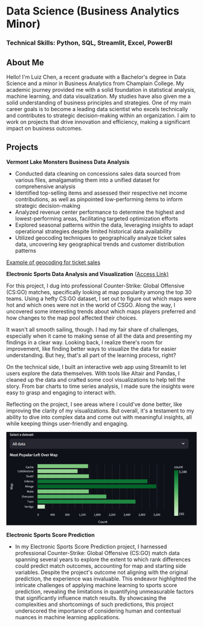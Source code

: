 # Data Science (Business Analytics Minor)

### Technical Skills: Python, SQL, Streamlit, Excel, PowerBI

## About Me
Hello! I'm Luiz Chen, a recent graduate with a Bachelor's degree in Data Science and a minor in Business Analytics from Champlain College. My academic journey provided me with a solid foundation in statistical analysis, machine learning, and data visualization. My studies have also given me a solid understanding of business principles and strategies. One of my main career goals is to become a leading data scientist who excels technically and contributes to strategic decision-making within an organization. I aim to work on projects that drive innovation and efficiency, making a significant impact on business outcomes.

## Projects
**Vermont Lake Monsters Business Data Analysis**
- Conducted data cleaning on concessions sales data sourced from various files, amalgamating them into a unified dataset for comprehensive analysis
- Identified top-selling items and assessed their respective net income contributions, as well as pinpointed low-performing items to inform strategic decision-making
- Analyzed revenue center performance to determine the highest and lowest-performing areas, facilitating targeted optimization efforts
- Explored seasonal patterns within the data, leveraging insights to adapt operational strategies despite limited historical data availability
- Utilized geocoding techniques to geographically analyze ticket sales data, uncovering key geographical trends and customer distribution patterns

[Example of geocoding for ticket sales](https://vtlm.tiiny.site/)

**Electronic Sports Data Analysis and Visualization** ([Access Link)](https://chenluiz-data-visualizations.streamlit.app/)

For this project, I dug into professional Counter-Strike: Global Offensive (CS:GO) matches, specifically looking at map popularity among the top 30 teams. Using a hefty CS:GO dataset, I set out to figure out which maps were hot and which ones were not in the world of CSGO. Along the way, I uncovered some interesting trends about which maps players preferred and how changes to the map pool affected their choices.

It wasn't all smooth sailing, though. I had my fair share of challenges, especially when it came to making sense of all the data and presenting my findings in a clear way. Looking back, I realize there's room for improvement, like finding better ways to visualize the data for easier understanding. But hey, that's all part of the learning process, right?

On the technical side, I built an interactive web app using Streamlit to let users explore the data themselves. With tools like Altair and Pandas, I cleaned up the data and crafted some cool visualizations to help tell the story. From bar charts to time series analysis, I made sure the insights were easy to grasp and engaging to interact with.

Reflecting on the project, I see areas where I could've done better, like improving the clarity of my visualizations. But overall, it's a testament to my ability to dive into complex data and come out with meaningful insights, all while keeping things user-friendly and engaging.
       
![Example of Data Visualization](/assets/canvas.png)

**Electronic Sports Score Prediction**
- In my Electronic Sports Score Prediction project, I harnessed professional Counter-Strike: Global Offensive (CS:GO) match data spanning several years to explore the extent to which rank differences could predict match outcomes, accounting for map and starting side variables. Despite the project's outcome not aligning with the original prediction, the experience was invaluable. This endeavor highlighted the intricate challenges of applying machine learning to sports score prediction, revealing the limitations in quantifying unmeasurable factors that significantly influence match results. By showcasing the complexities and shortcomings of such predictions, this project underscored the importance of considering human and contextual nuances in machine learning applications.
